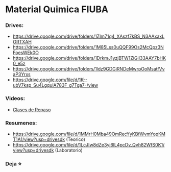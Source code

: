 # Material Quimica FIUBA

### Drives:
* https://drive.google.com/drive/folders/1Zlm71q4_XAszf7kBS_N3AAxaxLORTXAH
* https://drive.google.com/drive/folders/1M85Lss0uQQF99Os2McQpz3NFoesWEk0O
* https://drive.google.com/drive/folders/1DrkmJ1yzjBTW1ZiGiI33AAY7bHK0_e5z
* https://drive.google.com/drive/folders/1ldz9GDGiRNDeMwrpOoMsatfVvaP3Yrxs
* https://drive.google.com/file/d/1K--ubV7ksp_Su4LgqulA783F_g7Tga7-/view

### Videos:
* [Clases de Repaso](https://www.youtube.com/playlist?list=PLovUfzQicsXskRSE1RS75mJE6FMVEFapF)

### Resumenes:
* https://drive.google.com/file/d/1MMrH0Mba49OmRecYyKBfWvmYopKMT1A1/view?usp=drivesdk (Teorico)
* https://drive.google.com/file/d/1LcJIw8dZe3yi6lL4pcDv_Qvh82WfS0K1/view?usp=drivesdk (Laboratorio)

### Deja ⭐ 
